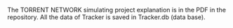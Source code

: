 The TORRENT NETWORK simulating project explanation is in the PDF in the repository. All the data of Tracker is saved in Tracker.db (data base).
